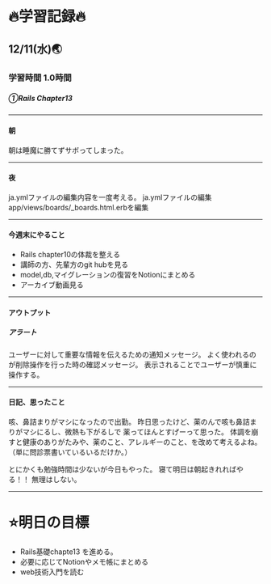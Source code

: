 # 🔥学習記録🔥
## 12/11(水)🌏
### 学習時間  1.0時間
##### ①Rails Chapter13　　

***
#### 朝
朝は睡魔に勝てずサボってしまった。

***
#### 夜
ja.ymlファイルの編集内容を一度考える。
ja.ymlファイルの編集
app/views/boards/_boards.html.erbを編集

***
#### 今週末にやること
- Rails chapter10の体裁を整える
- 講師の方、先輩方のgit hubを見る
- model,db,マイグレーションの復習をNotionにまとめる
- アーカイブ動画見る

***
#### アウトプット
##### アラート
ユーザーに対して重要な情報を伝えるための通知メッセージ。
よく使われるのが削除操作を行った時の確認メッセージ。
表示されることでユーザーが慎重に操作する。


***
#### 日記、思ったこと
咳、鼻詰まりがマシになったので出勤。
昨日思ったけど、薬のんで咳も鼻詰まりがマシにるし、微熱も下がるしで
薬ってほんとすげーって思った。
体調を崩すと健康のありがたみや、薬のこと、アレルギーのこと、を改めて考えるよね。
（単に問診票書いているいるだけか。）

とにかくも勉強時間は少ないが今日もやった。
寝て明日は朝起きれればやる！！
無理はしない。

***
# ⭐️明日の目標
- Rails基礎chapte13 を進める。
- 必要に応じてNotionやメモ帳にまとめる
- web技術入門を読む
